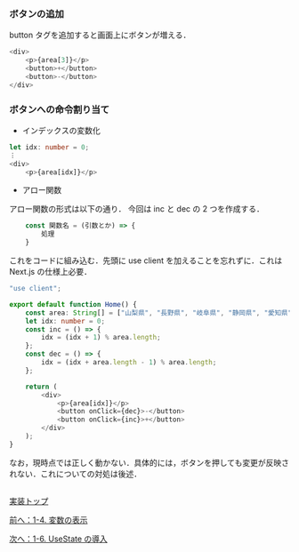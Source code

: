 ### ボタンの追加

button タグを追加すると画面上にボタンが増える．

```TypeScript
<div>
    <p>{area[3]}</p>
    <button>+</button>
    <button>-</button>
</div>
```

### ボタンへの命令割り当て

-   インデックスの変数化

```TypeScript
let idx: number = 0;
︙
<div>
    <p>{area[idx]}</p>
```

-   アロー関数

アロー関数の形式は以下の通り．
今回は inc と dec の 2 つを作成する．

```TypeScript
    const 関数名 = (引数とか) => {
        処理
    }
```

これをコードに組み込む．先頭に use client を加えることを忘れずに．これは Next.js の仕様上必要．

```TypeScript
"use client";

export default function Home() {
    const area: String[] = ["山梨県", "長野県", "岐阜県", "静岡県", "愛知県"];
    let idx: number = 0;
    const inc = () => {
        idx = (idx + 1) % area.length;
    };
    const dec = () => {
        idx = (idx + area.length - 1) % area.length;
    };

    return (
        <div>
            <p>{area[idx]}</p>
            <button onClick={dec}>-</button>
            <button onClick={inc}>+</button>
        </div>
    );
}
```

なお，現時点では正しく動かない．具体的には，ボタンを押しても変更が反映されない．これについての対処は後述．

##
[実装トップ](https://github.com/Tsuyopon-1067/its-nextjs-practice/blob/main/doc/implement/0_implement.md)

[前へ：1-4. 変数の表示](https://github.com/Tsuyopon-1067/its-nextjs-practice/blob/main/doc/implement/1_basic/4_displayVariable.md)

[次へ：1-6. UseState の導入](https://github.com/Tsuyopon-1067/its-nextjs-practice/blob/main/doc/implement/1_basic/6_useState.md)